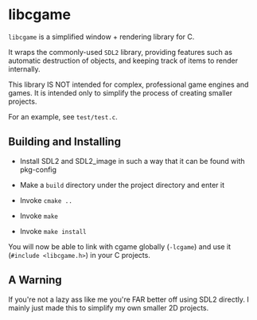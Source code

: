 # libcgame

`libcgame` is a simplified window + rendering library for C.

It wraps the commonly-used `SDL2` library, providing features such as automatic destruction
of objects, and keeping track of items to render internally.

This library IS NOT intended for complex, professional game engines and games. It is intended
only to simplify the process of creating smaller projects.

For an example, see `test/test.c`.

## Building and Installing

 - Install SDL2 and SDL2_image in such a way that it can be found with pkg-config

 - Make a `build` directory under the project directory and enter it

 - Invoke `cmake ..`

 - Invoke `make`

 - Invoke `make install`

You will now be able to link with cgame globally (`-lcgame`) and use it (`#include <libcgame.h>`) in your C projects.

## A Warning

If you're not a lazy ass like me you're FAR better off using SDL2 directly. I mainly just made this to
simplify my own smaller 2D projects.
